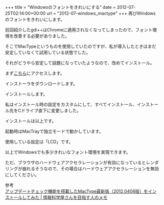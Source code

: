 +++
title = "Windowsのフォントをきれいにする"
date = 2012-07-25T02:14:00+00:00
url = "2012-07-windows_mactype"
+++
再びWindowsのフォントをきれいにします。

前回紹介したgdi++はChromeに適用されなくなってしまったので、フォント環境を改善する必要がありました。
  
そこでMacTypeというものを使用していたのですが、私が導入したときはまだ安定していなくて試用している状態でした。
  
それがどうやら安定して話題になっていたようなので、改めてインストール。

まず[こちら](http://code.google.com/p/mactype/)にアクセスします。
  
インストーラをダウンロードします。
  
インストールします。
  
私はインストール時の設定をカスタムにして、すべてインストール、インストール先をCドライブ直下に変更しました。

インストールは以上です。
  
起動時はMacTrayで独立モードで動かしています。
  
使用している設定は「LCD」です。

以上でWindowsでも多少きれいなフォント環境を実現できます。
  
ただ、ブラウザのハードウェアアクセラレーションが有効になっているとレンダリングが崩れるそうなので、その場合はハードウェアアクセラレーションを無効にしてください。

<div>
  参考
</div>

<div>
  <a href="http://did2memo.net/2012/04/06/mactype-20120406-install/">アップデートチェック機能を搭載したMacType最新版（2012.0406版）をインストールしてみた | 情報科学屋さんを目指す人のメモ</a>
</div>